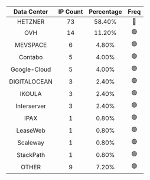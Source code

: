 | Data Center | IP Count | Percentage | Freq |
|:------------:|:--------:|:-----------:|:-----:|
| HETZNER | 73 | 58.40% | 🔴 |
| OVH | 14 | 11.20% | 🟢 |
| MEVSPACE | 6 | 4.80% | 🟢 |
| Contabo | 5 | 4.00% | 🟢 |
| Google-Cloud | 5 | 4.00% | 🟢 |
| DIGITALOCEAN | 3 | 2.40% | 🟢 |
| IKOULA | 3 | 2.40% | 🟢 |
| Interserver | 3 | 2.40% | 🟢 |
| IPAX | 1 | 0.80% | 🟢 |
| LeaseWeb | 1 | 0.80% | 🟢 |
| Scaleway | 1 | 0.80% | 🟢 |
| StackPath | 1 | 0.80% | 🟢 |
| OTHER | 9 | 7.20% | 🟢 |